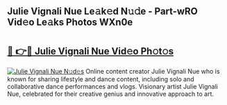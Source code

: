 ## Julie Vignali Nue Le𝚊k𝚎d N𝚞𝚍e - Part-wRO Vid𝚎o Le𝚊ks Photos WXn0e

# <h2><a href="http://fb5fpup.evod.top/?m=Julie+Vignali+Nue">🔗 👉🔴 Julie Vignali Nue Vid𝚎o Ph𝚘t𝚘s</a></h2>

[![Julie Vignali Nue N𝚞d𝚎s](https://i.imgur.com/8V9OHl7.gif)](http://fb5fpup.evod.top/?m=Julie+Vignali+Nue)
Online content creator Julie Vignali Nue who is known for sharing lifestyle and dance content, including solo and collaborative dance performances and vlogs. Visionary artist Julie Vignali Nue, celebrated for their creative genius and innovative approach to art. 

